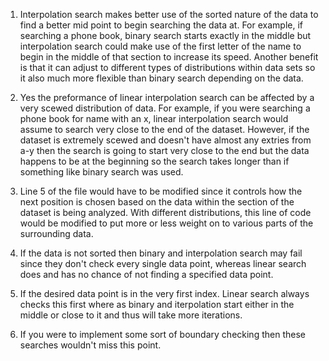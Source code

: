1. Interpolation search makes better use of the sorted nature of the data to find a better mid point to begin searching the data at. For example, if searching a phone book, binary search starts exactly in the middle but interpolation search could make use of the first letter of the name to begin in the middle of that section to increase its speed. Another benefit is that it can adjust to different types of distributions within data sets so it also much more flexible than binary search depending on the data.

2. Yes the preformance of linear interpolation search can be affected by a very scewed distribution of data. For example, if you were searching a phone book for name with an x, linear interpolation search would assume to search very close to the end of the dataset. However, if the dataset is extremely scewed and doesn't have almost any extries from a-y then the search is going to start very close to the end but the data happens to be at the beginning so the search takes longer than if something like binary search was used.

3. Line 5 of the file would have to be modified since it controls how the next position is chosen based on the data within the section of the dataset is being analyzed. With different distributions, this line of code would be modified to put more or less weight on to various parts of the surrounding data.

4. If the data is not sorted then binary and interpolation search may fail since they don't check every single data point, whereas linear search does and has no chance of not finding a specified data point.

5. If the desired data point is in the very first index. Linear search always checks this first where as binary and iterpolation start either in the middle or close to it and thus will take more iterations.

6. If you were to implement some sort of boundary checking then these searches wouldn't miss this point.
